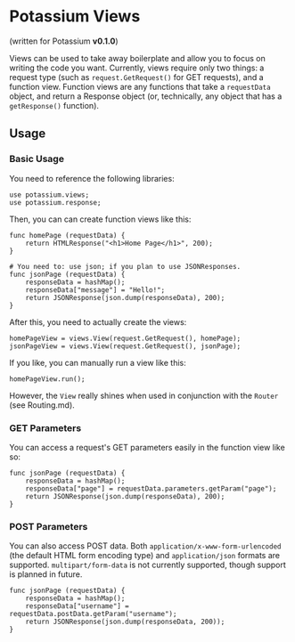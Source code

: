 # Potassium Views
(written for Potassium **v0.1.0**)

Views can be used to take away boilerplate and allow you to focus on writing 
the code you want. Currently, views require only two things: a request type 
(such as `request.GetRequest()` for GET requests), and a function view. 
Function views are any functions that take a `requestData` object, and return a
Response object (or, technically, any object that has a `getResponse()` 
function).

## Usage
### Basic Usage
You need to reference the following libraries:

    use potassium.views;
    use potassium.response;
    
Then, you can can create function views like this:

    func homePage (requestData) {
        return HTMLResponse("<h1>Home Page</h1>", 200);
    }
    
    # You need to: use json; if you plan to use JSONResponses.
    func jsonPage (requestData) {
        responseData = hashMap();
        responseData["message"] = "Hello!";
        return JSONResponse(json.dump(responseData), 200);
    }
    
After this, you need to actually create the views:

    homePageView = views.View(request.GetRequest(), homePage);
    jsonPageView = views.View(request.GetRequest(), jsonPage);
    
If you like, you can manually run a view like this:

    homePageView.run();
    
However, the `View` really shines when used in conjunction with the `Router`
(see Routing.md).

### GET Parameters
You can access a request's GET parameters easily in the function view like so:

    func jsonPage (requestData) {
        responseData = hashMap();
        responseData["page"] = requestData.parameters.getParam("page");
        return JSONResponse(json.dump(responseData), 200);   
    }
    
### POST Parameters
You can also access POST data. Both `application/x-www-form-urlencoded` (the 
default HTML form encoding type) and `application/json` formats are supported. 
`multipart/form-data` is not currently supported, though support is planned in 
future.

    func jsonPage (requestData) {
        responseData = hashMap();
        responseData["username"] = requestData.postData.getParam("username");
        return JSONResponse(json.dump(responseData, 200));
    }
    

